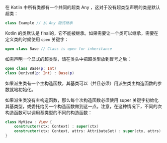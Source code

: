 在 Kotlin 中所有类都有⼀个共同的超类 Any ，这对于没有超类型声明的类是默认超类：

```kotlin
class Example // 从 Any 隐式继承
```

Kotlin 的类默认是 final的，它不能被继承。如果需要让一个类可以继承，需要在定义类的时候使用 `open` 关键字：

```kotlin
open class Base // Class is open for inheritance
```

如需声明⼀个显式的超类型，请在类头中把超类型放到冒号之后：

```kotlin
open class Base(p: Int)
class Derived(p: Int) : Base(p)
```

如果派⽣类有⼀个主构造函数，其基类可以（并且必须）⽤派⽣类主构造函数的参数就地初始化。

如果派⽣类没有主构造函数，那么每个次构造函数必须使⽤ super 关键字初始化其基类型，或委托给另⼀个构造函数做到这⼀点。注意，在这种情况下，不同的次构造函数可以调⽤基类型的不同的构造函数：

```kotlin
class MyView : View {
    constructor(ctx: Context) : super(ctx)
    constructor(ctx: Context, attrs: AttributeSet) : super(ctx, attrs)
}
```